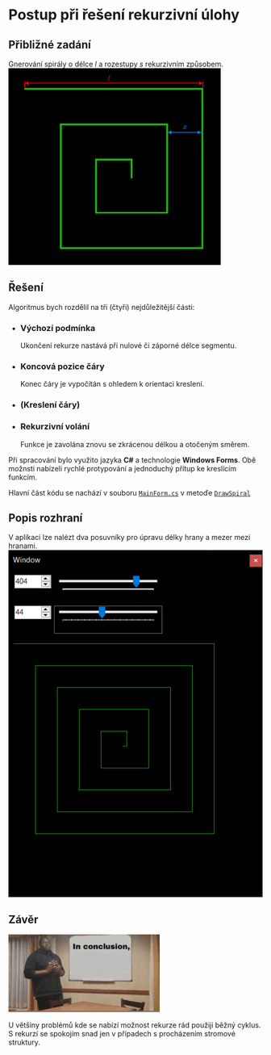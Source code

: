 # Postup při řešení rekurzivní úlohy

## **Přibližné zadání**
Gnerování spirály o délce *l* a rozestupy *s* rekurzivním způsobem.\
![alt](./doc/img/zadani.png)

## **Řešení**
Algoritmus bych rozdělil na tři (čtyři) nejdůležitější části:
- ### **Výchozí podmínka**
    Ukončení rekurze nastává při nulové či záporné délce segmentu.

- ### **Koncová pozice čáry**
    Konec čáry je vypočítán s ohledem k orientaci kreslení.

- ### (Kreslení čáry)

- ### **Rekurzivní volání**
    Funkce je zavolána znovu se zkrácenou délkou a otočeným směrem.

Při spracování bylo využito jazyka **C#** a technologie **Windows Forms**.
Obě možnsti nabízeli rychlé protypování a jednoduchý přítup ke kreslícím funkcím.

Hlavní část kódu se nachází v souboru [`MainForm.cs`](./src/MainForm.cs) v metoďe [`DrawSpiral`](./src/MainForm.cs#L82-L104)

## **Popis rozhraní**
V aplikaci lze nalézt dva posuvníky pro úpravu délky hrany a mezer mezi hranami.\
![alt](./doc/img/nahled.png)

## **Závěr**
![alt](./doc/img/conclusion.png)

U většiny problémů kde se nabízí možnost rekurze rád použiji běžný cyklus.
S rekurzí se spokojím snad jen v případech s procházením stromové struktury.

